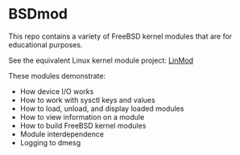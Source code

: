 # BSDmod
This repo contains a variety of FreeBSD kernel modules that are for educational purposes.

See the equivalent Linux kernel module project: [LinMod](https://github.com/ldilley/linmod)

These modules demonstrate:

* How device I/O works
* How to work with sysctl keys and values
* How to load, unload, and display loaded modules
* How to view information on a module
* How to build FreeBSD kernel modules
* Module interdependence
* Logging to dmesg

